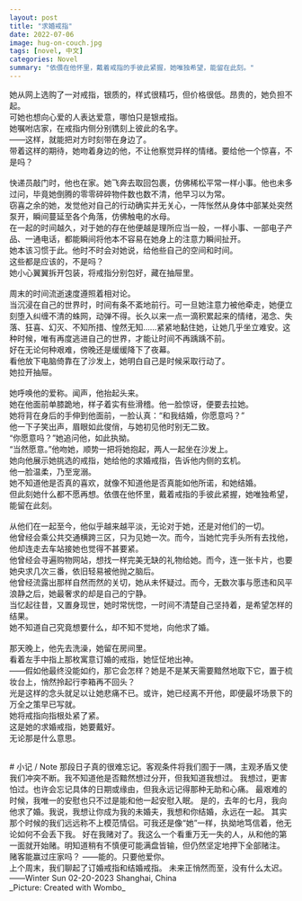 ```yaml
---
layout: post
title: "求婚戒指"
date: 2022-07-06
image: hug-on-couch.jpg
tags: [novel, 中文]
categories: Novel
summary: "依偎在他怀里，戴着戒指的手彼此紧握，她唯独希望，能留在此刻。"
---
```


她从网上选购了一对戒指，银质的，样式很精巧，但价格很低。昂贵的，她负担不起。    
可她也想向心爱的人表达爱意，哪怕只是银戒指。    
她嘱咐店家，在戒指内侧分别镌刻上彼此的名字。    
——这样，就能把对方时刻带在身边了。    
带着这样的期待，她吻着身边的他，不让他察觉异样的情绪。要给他一个惊喜，不是吗？    
<br/>
快递员敲门时，他也在家。她飞奔去取回包裹，仿佛稀松平常一样小事。他也未多过问，毕竟她倒腾的零零碎碎物件数也数不清，他早习以为常。     
窃喜之余的她，发觉他对自己的行动确实并无关心，一阵怅然从身体中部某处突然泵开，瞬间蔓延至各个角落，仿佛触电的水母。    
在一起的时间越久，对于她的存在他便越是理所应当一般，一样小事、一部电子产品、一通电话，都能瞬间将他本不容易在她身上的注意力瞬间扯开。    
她本该习惯于此。他时不时会对她说，给他些自己的空间和时间。    
这些都是应该的，不是吗？    
她小心翼翼拆开包装，将戒指分别包好，藏在抽屉里。    
<br/>
周末的时间流逝速度遵照着相对论。    
当沉浸在自己的世界时，时间有条不紊地前行。可一旦她注意力被他牵走，她便立刻堕入纠缠不清的蛛网，动弹不得。长久以来一点一滴积累起来的情绪，渴念、失落、狂喜、幻灭、不知所措、惶然无知……紧紧地黏住她，让她几乎坐立难安。这种时候，唯有再度逃进自己的世界，才能让时间不再踽踽不前。    
好在无论何种艰难，傍晚还是缓缓降下了夜幕。    
看他放下电脑倚靠在了沙发上，她明白自己是时候采取行动了。    
她拉开抽屉。    
<br/>
她呼唤他的爱称。闻声，他抬起头来。    
她在他面前单膝跪地，样子着实有些滑稽。他一脸惊讶，便要去拉她。    
她将背在身后的手伸到他面前，一脸认真：“和我结婚，你愿意吗？”    
他一下子笑出声，眉眼如此俊俏，与她初见他时别无二致。    
“你愿意吗？”她追问他，如此执拗。    
“当然愿意。”他吻她，顺势一把将她抱起，两人一起坐在沙发上。    
她向他展示她挑选的戒指，她给他的求婚戒指，告诉他内侧的玄机。    
他一脸温柔，乃至宠溺。    
她不知道他是否真的喜欢，就像不知道他是否真能如他所诺，和她结婚。    
但此刻她什么都不愿再想。依偎在他怀里，戴着戒指的手彼此紧握，她唯独希望，能留在此刻。    
<br/>
从他们在一起至今，他似乎越来越平淡，无论对于她，还是对他们的一切。    
他曾经会乘公共交通横跨三区，只为见她一次。而今，当她忙完手头所有去找他，他却连走去车站接她也觉得不甚要紧。    
他曾经会寻遍购物网站，想找一样完美无缺的礼物给她。而今，连一张卡片，也要她央求几次三番，依旧轻易被他抛之脑后。    
他曾经流露出那样自然而然的关切，她从未怀疑过。而今，无数次事与愿违和风平浪静之后，她最奢求的却是自己的宁静。    
当忆起往昔，又置身现世，她时常恍惚，一时间不清楚自己坚持着，是希望怎样的结果。    
她不知道自己究竟想要什么，却不知不觉地，向他求了婚。    
<br/>
那天晚上，他先去洗澡，她留在房间里。    
看着左手中指上那枚寓意订婚的戒指，她怔怔地出神。    
——假如他最终没能如约，那它会怎样？她是不是某天需要黯然地取下它，置于梳妆台上，悄然拎起行李箱再不回头？    
光是这样的念头就足以让她悲痛不已。或许，她已经离不开他，即便最坏场景下的万全之策早已写就。    
她将戒指向指根处紧了紧。    
这是她的求婚戒指，她要戴好。    
无论那是什么意思。    

<br/>
# 小记 / Note
那段日子真的很难忘记。客观条件将我们囿于一隅，主观矛盾又使我们冲突不断。我不知道他是否黯然想过分开，但我知道我想过。    
我想过，更害怕过。也许会忘记具体的日期或缘由，但我永远记得那种无助和心痛。    
最艰难的时候，我唯一的安慰也只不过是能和他一起安慰入眠。    
是的，去年的七月，我向他求了婚。我说，我想让你成为我的未婚夫，我想和你结婚，永远在一起。    
其实那个时候的我们远远称不上模范情侣。可我还是像“她”一样，执拗地笃信着，他无论如何不会丢下我。   
好在我赌对了。我这么一个看重万无一失的人，从和他的第一面就开始赌。明知道稍有不慎便可能满盘皆输，但仍然坚定地押下全部赌注。    
赌客能赢过庄家吗？    
——能的。只要他爱你。    
<br/>
上个周末，我们聊起了订婚戒指和结婚戒指。    
未来正悄然而至，没有什么太迟。     
<br/> 
——Winter Sun    
02-20-2023    
Shanghai, China    
<br/>
_Picture: Created with Wombo_